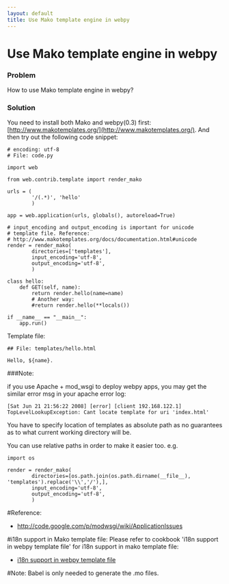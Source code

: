 ```yaml
---
layout: default
title: Use Mako template engine in webpy
---
```


# Use Mako template engine in webpy

### Problem
How to use Mako template engine in webpy?

### Solution

You need to install both Mako and webpy(0.3) first: [http://www.makotemplates.org/](http://www.makotemplates.org/). And then try out the following code snippet:

    # encoding: utf-8
    # File: code.py

    import web

    from web.contrib.template import render_mako

    urls = (
            '/(.*)', 'hello'
            )

    app = web.application(urls, globals(), autoreload=True)

    # input_encoding and output_encoding is important for unicode
    # template file. Reference:
    # http://www.makotemplates.org/docs/documentation.html#unicode
    render = render_mako(
            directories=['templates'],
            input_encoding='utf-8',
            output_encoding='utf-8',
            )

    class hello:
        def GET(self, name):
            return render.hello(name=name)
            # Another way:
            #return render.hello(**locals())

    if __name__ == "__main__":
        app.run()

Template file:

    ## File: templates/hello.html

    Hello, ${name}.

###Note:

if you use Apache + mod_wsgi to deploy webpy apps, you may get the similar error msg in your apache error log:

    [Sat Jun 21 21:56:22 2008] [error] [client 192.168.122.1] TopLevelLookupException: Cant locate template for uri 'index.html'

You have to specify location of templates as absolute path as no
guarantees as to what current working directory will be.

You can use relative paths in order to make it easier too. e.g.

    import os

    render = render_mako(
            directories=[os.path.join(os.path.dirname(__file__), 'templates').replace('\\','/'),],
            input_encoding='utf-8',
            output_encoding='utf-8',
            )


#Reference:
* http://code.google.com/p/modwsgi/wiki/ApplicationIssues

#i18n support in Mako template file:
Please refer to cookbook 'i18n support in webpy template file' for i18n support in mako template file:
* [i18n support in webpy template file](/cookbook/i18n_support_in_template_file )

#Note:
Babel is only needed to generate the .mo files.